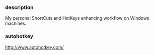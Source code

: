 ### description
My personal ShortCuts and HotKeys enhancing workflow on Windows machines.

### autohotkey
http://www.autohotkey.com/
